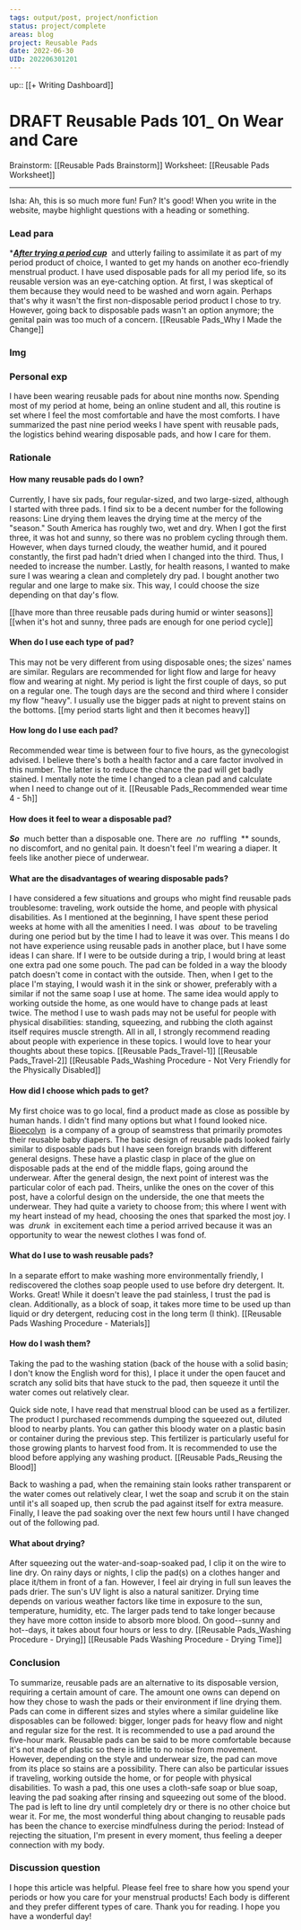 ```yaml
---
tags: output/post, project/nonfiction
status: project/complete  
areas: blog 
project: Reusable Pads
date: 2022-06-30
UID: 202206301201
---
```


up:: [[+ Writing Dashboard]]

# DRAFT Reusable Pads 101_ On Wear and Care

Brainstorm: [[Reusable Pads Brainstorm]]
Worksheet: [[Reusable Pads Worksheet]]

---

Isha: Ah, this is so much more fun! Fun? It's good! When you write in the website, maybe highlight questions with a heading or something.

### Lead para

****[After trying a period cup](https://maryswritinggarden.wordpress.com/2020/11/13/my-first-experience-with-a-menstrual-cup/)***   and utterly failing to assimilate it as part of my period product of choice, I wanted to get my hands on another eco-friendly menstrual product. I have used disposable pads for all my period life, so its reusable version was an eye-catching option. At first, I was skeptical of them because they would need to be washed and worn again. Perhaps that's why it wasn't the first non-disposable period product I chose to try. However, going back to disposable pads wasn't an option anymore; the genital pain was too much of a concern.
[[Reusable Pads_Why I Made the Change]]

### Img

### Personal exp

I have been wearing reusable pads for about nine months now. Spending most of my period at home, being an online student and all, this routine is set where I feel the most comfortable and have the most comforts. I have summarized the past nine period weeks I have spent with reusable pads, the logistics behind wearing disposable pads, and how I care for them.

### Rationale

#### How many reusable pads do I own?

Currently, I have six pads, four regular-sized, and two large-sized, although I started with three pads. I find six to be a decent number for the following reasons: Line drying them leaves the drying time at the mercy of the "season." South America has roughly two, wet and dry. When I got the first three, it was hot and sunny, so there was no problem cycling through them. However, when days turned cloudy, the weather humid, and it poured constantly, the first pad hadn't dried when I changed into the third. Thus, I needed to increase the number. Lastly, for health reasons, I wanted to make sure I was wearing a clean and completely dry pad. I bought another two regular and one large to make six. This way, I could choose the size depending on that day's flow.

[[have more than three reusable pads during humid or winter seasons]]
[[when it's hot and sunny, three pads are enough for one period cycle]]

#### When do I use each type of pad?

This may not be very different from using disposable ones; the sizes' names are similar. Regulars are recommended for light flow and large for heavy flow and wearing at night. My period is light the first couple of days, so put on a regular one. The tough days are the second and third where I consider my flow "heavy". I usually use the bigger pads at night to prevent stains on the bottoms.
[[my period starts light and then it becomes heavy]]

#### How long do I use each pad?
Recommended wear time is between four to five hours, as the gynecologist advised. I believe there's both a health factor and a care factor involved in this number. The latter is to reduce the chance the pad will get badly stained. I mentally note the time I changed to a clean pad and calculate when I need to change out of it.
[[Reusable Pads_Recommended wear time 4 - 5h]]


#### How does it feel to wear a disposable pad?

***So***  much better than a disposable one. There are  *no*  ruffling  ** sounds, no discomfort, and no genital pain. It doesn't feel I'm wearing a diaper. It feels like another piece of underwear.

#### What are the disadvantages of wearing disposable pads?

I have considered a few situations and groups who might find reusable pads troublesome: traveling, work outside the home, and people with physical disabilities. As I mentioned at the beginning, I have spent these period weeks at home with all the amenities I need. I was  *about*  to be traveling during one period but by the time I had to leave it was over. This means I do not have experience using reusable pads in another place, but I have some ideas I can share. If I were to be outside during a trip, I would bring at least one extra pad one some pouch. The pad can be folded in a way the bloody patch doesn't come in contact with the outside. Then, when I get to the place I'm staying, I would wash it in the sink or shower, preferably with a similar if not the same soap I use at home. The same idea would apply to working outside the home, as one would have to change pads at least twice. The method I use to wash pads may not be useful for people with physical disabilities: standing, squeezing, and rubbing the cloth against itself requires muscle strength. All in all, I strongly recommend reading about people with experience in these topics. I would love to hear your thoughts about these topics.
[[Reusable Pads_Travel-1]]
[[Reusable Pads_Travel-2]]
[[Reusable Pads_Washing Procedure - Not Very Friendly for the Physically Disabled]]

#### How did I choose which pads to get?

My first choice was to go local, find a product made as close as possible by human hands. I didn't find many options but what I found looked nice.  [Bioecolyn](https://www.instagram.com/bioecolyn/)  is a company of a group of seamstress that primarily promotes their reusable baby diapers. The basic design of reusable pads looked fairly similar to disposable pads but I have seen foreign brands with different general designs. These have a plastic clasp in place of the glue on disposable pads at the end of the middle flaps, going around the underwear. After the general design, the next point of interest was the particular color of each pad. Theirs, unlike the ones on the cover of this post, have a colorful design on the underside, the one that meets the underwear. They had quite a variety to choose from; this where I went with my heart instead of my head, choosing the ones that sparked the most joy. I was  *drunk*  in excitement each time a period arrived because it was an opportunity to wear the newest clothes I was fond of.

#### What do I use to wash reusable pads?

In a separate effort to make washing more environmentally friendly, I rediscovered the clothes soap people used to use before dry detergent. It. Works. Great! While it doesn't leave the pad stainless, I trust the pad is clean. Additionally, as a block of soap, it takes more time to be used up than liquid or dry detergent, reducing cost in the long term (I think).
[[Reusable Pads Washing Procedure - Materials]]

#### How do I wash them?

Taking the pad to the washing station (back of the house with a solid basin; I don't know the English word for this), I place it under the open faucet and scratch any solid bits that have stuck to the pad, then squeeze it until the water comes out relatively clear.

Quick side note, I have read that menstrual blood can be used as a fertilizer. The product I purchased recommends dumping the squeezed out, diluted blood to nearby plants. You can gather this bloody water on a plastic basin or container during the previous step. This fertilizer is particularly useful for those growing plants to harvest food from. It is recommended to use the blood before applying any washing product.
[[Reusable Pads_Reusing the Blood]]

Back to washing a pad, when the remaining stain looks rather transparent or the water comes out relatively clear, I wet the soap and scrub it on the stain until it's all soaped up, then scrub the pad against itself for extra measure. Finally, I leave the pad soaking over the next few hours until I have changed out of the following pad.

#### What about drying?

After squeezing out the water-and-soap-soaked pad, I clip it on the wire to line dry. On rainy days or nights, I clip the pad(s) on a clothes hanger and place it/them in front of a fan. However, I feel air drying in full sun leaves the pads drier. The sun's UV light is also a natural sanitizer. Drying time depends on various weather factors like time in exposure to the sun, temperature, humidity, etc. The larger pads tend to take longer because they have more cotton inside to absorb more blood. On good--sunny and hot--days, it takes about four hours or less to dry.
[[Reusable Pads_Washing Procedure - Drying]]
[[Reusable Pads Washing Procedure - Drying Time]]


### Conclusion

To summarize, reusable pads are an alternative to its disposable version, requiring a certain amount of care. The amount one owns can depend on how they chose to wash the pads or their environment if line drying them. Pads can come in different sizes and styles where a similar guideline like disposables can be followed: bigger, longer pads for heavy flow and night and regular size for the rest. It is recommended to use a pad around the five-hour mark. Reusable pads can be said to be more comfortable because it's not made of plastic so there is little to no noise from movement. However, depending on the style and underwear size, the pad can move from its place so stains are a possibility. There can also be particular issues if traveling, working outside the home, or for people with physical disabilities. To wash a pad, this one uses a cloth-safe soap or blue soap, leaving the pad soaking after rinsing and squeezing out some of the blood. The pad is left to line dry until completely dry or there is no other choice but wear it. For me, the most wonderful thing about changing to reusable pads has been the chance to exercise mindfulness during the period: Instead of rejecting the situation, I'm present in every moment, thus feeling a deeper connection with my body.

### Discussion question

I hope this article was helpful. Please feel free to share how you spend your periods or how you care for your menstrual products! Each body is different and they prefer different types of care. Thank you for reading. I hope you have a wonderful day!